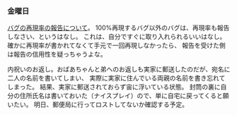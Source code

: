 ### 金曜日

[バグの再現率の報告について](https://karino2.github.io/2025/01/08/bug_report_reprorate.html)。
100%再現するバグ以外のバグは、再現率も報告しなさい、というはなし。
これは、自分ですぐに取り入れられるいいはなし。
確かに再現率が書かれてなくて手元で一回再現しなかったら、
報告を受けた側は報告の信用性を疑っちゃうよな。

内祝いのお返し。おばあちゃんと弟へのお返しも実家に郵送したのだが、宛名に二人の名前を書いてしまい、
実際に実家に住んでいる両親の名前を書き忘れてしまった。
結果、実家に郵送されておらず宙に浮いている状態。
封筒の裏に自分の住所氏名は書いておいた（ナイスプレイ）ので、単に自宅に戻ってくると願いたい。
明日、郵便局に行ってロストしてないか確認する予定。